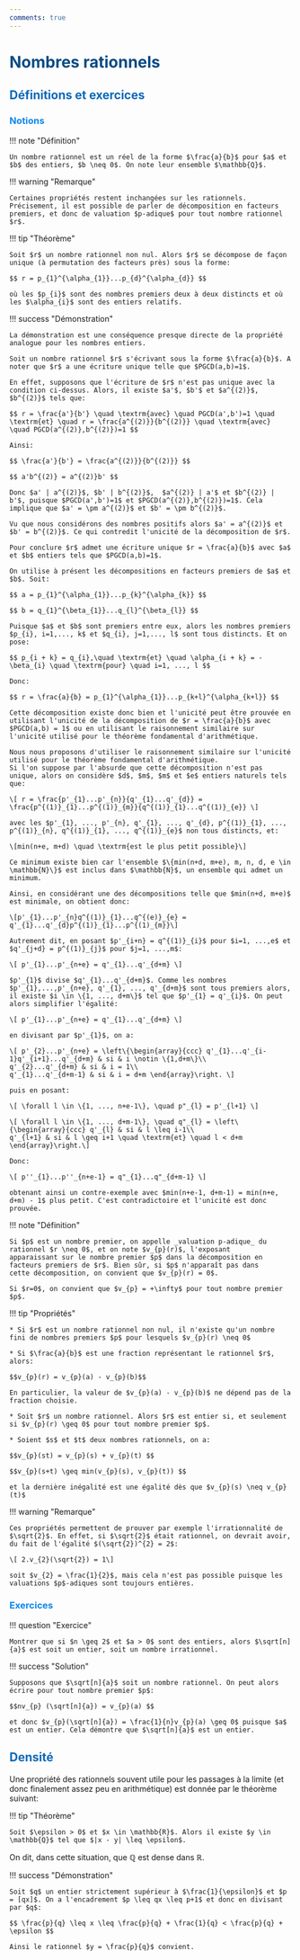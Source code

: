 ```yaml
---
comments: true
---
```


# <span style="color:#074b83"> Nombres rationnels </span>

## <span style="color:#0a69b7">Définitions et exercices</span>

### <span style="color:#0c87eb">Notions</span>

!!! note "Définition"

    Un nombre rationnel est un réel de la forme $\frac{a}{b}$ pour $a$ et $b$ des entiers, $b \neq 0$. On note leur ensemble $\mathbb{Q}$.

!!! warning "Remarque"

    Certaines propriétés restent inchangées sur les rationnels. Précisement, il est possible de parler de décomposition en facteurs premiers, et donc de valuation $p-adique$ pour tout nombre rationnel $r$.

!!! tip "Théorème"

    Soit $r$ un nombre rationnel non nul. Alors $r$ se décompose de façon unique (à permutation des facteurs près) sous la forme:

    $$ r = p_{1}^{\alpha_{1}}...p_{d}^{\alpha_{d}} $$

    où les $p_{i}$ sont des nombres premiers deux à deux distincts et où les $\alpha_{i}$ sont des entiers relatifs.

!!! success "Démonstration"

    La démonstration est une conséquence presque directe de la propriété analogue pour les nombres entiers.

    Soit un nombre rationnel $r$ s'écrivant sous la forme $\frac{a}{b}$. A noter que $r$ a une écriture unique telle que $PGCD(a,b)=1$.

    En effet, supposons que l'écriture de $r$ n'est pas unique avec la condition ci-dessus. Alors, il existe $a'$, $b'$ et $a^{(2)}$, $b^{(2)}$ tels que:

    $$ r = \frac{a'}{b'} \quad \textrm{avec} \quad PGCD(a',b')=1 \quad \textrm{et} \quad r = \frac{a^{(2)}}{b^{(2)}} \quad \textrm{avec} \quad PGCD(a^{(2)},b^{(2)})=1 $$

    Ainsi:

    $$ \frac{a'}{b'} = \frac{a^{(2)}}{b^{(2)}} $$

    $$ a'b^{(2)} = a^{(2)}b' $$

    Donc $a' | a^{(2)}$, $b' | b^{(2)}$,  $a^{(2)} | a'$ et $b^{(2)} | b'$, puisque $PGCD(a',b')=1$ et $PGCD(a^{(2)},b^{(2)})=1$. Cela implique que $a' = \pm a^{(2)}$ et $b' = \pm b^{(2)}$.

    Vu que nous considérons des nombres positifs alors $a' = a^{(2)}$ et $b' = b^{(2)}$. Ce qui contredit l'unicité de la décomposition de $r$. 

    Pour conclure $r$ admet une écriture unique $r = \frac{a}{b}$ avec $a$ et $b$ entiers tels que $PGCD(a,b)=1$.

    On utilise à présent les décompositions en facteurs premiers de $a$ et $b$. Soit:

    $$ a = p_{1}^{\alpha_{1}}...p_{k}^{\alpha_{k}} $$
    
    $$ b = q_{1}^{\beta_{1}}...q_{l}^{\beta_{l}} $$   

    Puisque $a$ et $b$ sont premiers entre eux, alors les nombres premiers $p_{i}, i=1,..., k$ et $q_{i}, j=1,..., l$ sont tous distincts. Et on pose:

    $$ p_{i + k} = q_{i},\quad \textrm{et} \quad \alpha_{i + k} = -\beta_{i} \quad \textrm{pour} \quad i=1, ..., l $$

    Donc:

    $$ r = \frac{a}{b} = p_{1}^{\alpha_{1}}...p_{k+l}^{\alpha_{k+l}} $$

    Cette décomposition existe donc bien et l'unicité peut être prouvée en utilisant l'unicité de la décomposition de $r = \frac{a}{b}$ avec $PGCD(a,b) = 1$ ou en utilisant le raisonnement similaire sur l'unicité utilisé pour le théorème fondamental d'arithmétique.

    Nous nous proposons d'utiliser le raisonnement similaire sur l'unicité utilisé pour le théorème fondamental d'arithmétique.
    Si l'on suppose par l'absurde que cette décomposition n'est pas unique, alors on considère $d$, $m$, $m$ et $e$ entiers naturels tels que:

    \[ r = \frac{p'_{1}...p'_{n}}{q'_{1}...q'_{d}} = \frac{p^{(1)}_{1}...p^{(1)}_{m}}{q^{(1)}_{1}...q^{(1)}_{e}} \]

    avec les $p'_{1}, ..., p'_{n}, q'_{1}, ..., q'_{d}, p^{(1)}_{1}, ..., p^{(1)}_{n}, q^{(1)}_{1}, ..., q^{(1)}_{e}$ non tous distincts, et:

    \[min(n+e, m+d) \quad \textrm{est le plus petit possible}\]

    Ce minimum existe bien car l'ensemble $\{min(n+d, m+e), m, n, d, e \in \mathbb{N}\}$ est inclus dans $\mathbb{N}$, un ensemble qui admet un minimum.

    Ainsi, en considérant une des décompositions telle que $min(n+d, m+e)$ est minimale, on obtient donc:

    \[p'_{1}...p'_{n}q^{(1)}_{1}...q^{(e)}_{e} = q'_{1}...q'_{d}p^{(1)}_{1}...p^{(1)_{m}}\]

    Autrement dit, en posant $p'_{i+n} = q^{(1)}_{i}$ pour $i=1, ...,e$ et $q'_{j+d} = p^{(1)}_{j}$ pour $j=1, ...,m$:

    \[ p'_{1}...p'_{n+e} = q'_{1}...q'_{d+m} \]

    $p'_{1}$ divise $q'_{1}...q'_{d+m}$. Comme les nombres $p'_{1},...,p'_{n+e}, q'_{1}, ..., q'_{d+m}$ sont tous premiers alors, il existe $i \in \{1, ..., d+m\}$ tel que $p'_{1} = q'_{i}$. On peut alors simplifier l'égalité:

    \[ p'_{1}...p'_{n+e} = q'_{1}...q'_{d+m} \]

    en divisant par $p'_{1}$, on a:
    
    \[ p'_{2}...p'_{n+e} = \left\{\begin{array}{ccc} q'_{1}...q'_{i-1}q'_{i+1}...q'_{d+m} & si & i \notin \{1,d+m\}\\
    q'_{2}...q'_{d+m} & si & i = 1\\
    q'_{1}...q'_{d+m-1} & si & i = d+m \end{array}\right. \]

    puis en posant:

    \[ \forall l \in \{1, ..., n+e-1\}, \quad p"_{l} = p'_{l+1} \]
    
    \[ \forall l \in \{1, ..., d+m-1\}, \quad q"_{l} = \left\{\begin{array}{ccc} q'_{l} & si & l \leq i-1\\
    q'_{l+1} & si & l \geq i+1 \quad \textrm{et} \quad l < d+m \end{array}\right.\]

    Donc:

    \[ p''_{1}...p''_{n+e-1} = q"_{1}...q"_{d+m-1} \]

    obtenant ainsi un contre-exemple avec $min(n+e-1, d+m-1) = min(n+e, d+m) - 1$ plus petit. C'est contradictoire et l'unicité est donc prouvée.

!!! note "Définition"

    Si $p$ est un nombre premier, on appelle _valuation p-adique_ du rationnel $r \neq 0$, et on note $v_{p}(r)$, l'exposant 
    apparaissant sur le nombre premier $p$ dans la décomposition en facteurs premiers de $r$. Bien sûr, si $p$ n'apparaît pas dans
    cette décomposition, on convient que $v_{p}(r) = 0$.

    Si $r=0$, on convient que $v_{p} = +\infty$ pour tout nombre premier $p$.

!!! tip "Propriétés"

    * Si $r$ est un nombre rationnel non nul, il n'existe qu'un nombre fini de nombres premiers $p$ pour lesquels $v_{p}(r) \neq 0$

    * Si $\frac{a}{b}$ est une fraction représentant le rationnel $r$, alors:

    $$v_{p}(r) = v_{p}(a) - v_{p}(b)$$

    En particulier, la valeur de $v_{p}(a) - v_{p}(b)$ ne dépend pas de la fraction choisie.

    * Soit $r$ un nombre rationnel. Alors $r$ est entier si, et seulement si $v_{p}(r) \geq 0$ pour tout nombre premier $p$.

    * Soient $s$ et $t$ deux nombres rationnels, on a:

    $$v_{p}(st) = v_{p}(s) + v_{p}(t) $$

    $$v_{p}(s+t) \geq min(v_{p}(s), v_{p}(t)) $$

    et la dernière inégalité est une égalité dès que $v_{p}(s) \neq v_{p}(t)$

!!! warning "Remarque"

    Ces propriétés permettent de prouver par exemple l'irrationnalité de $\sqrt{2}$. En effet, si $\sqrt{2}$ était rationnel, on devrait avoir, du fait de l'égalité $(\sqrt{2})^{2} = 2$:

    \[ 2.v_{2}(\sqrt{2}) = 1\]

    soit $v_{2} = \frac{1}{2}$, mais cela n'est pas possible puisque les valuations $p$-adiques sont toujours entières.

### <span style="color:#0c87eb">Exercices</span>

!!! question "Exercice"

    Montrer que si $n \geq 2$ et $a > 0$ sont des entiers, alors $\sqrt[n]{a}$ est soit un entier, soit un nombre irrationnel.

!!! success "Solution"

    Supposons que $\sqrt[n]{a}$ soit un nombre rationnel. On peut alors écrire pour tout nombre premier $p$:

    $$nv_{p} (\sqrt[n]{a}) = v_{p}(a) $$

    et donc $v_{p}(\sqrt[n]{a}) = \frac{1}{n}v_{p}(a) \geq 0$ puisque $a$ est un entier. Cela démontre que $\sqrt[n]{a}$ est un entier.

## <span style="color:#0a69b7">Densité</span>

Une propriété des rationnels souvent utile pour les passages à la limite (et donc finalement assez peu en arithmétique) est donnée par le théorème suivant:

!!! tip "Théorème"

    Soit $\epsilon > 0$ et $x \in \mathbb{R}$. Alors il existe $y \in \mathbb{Q}$ tel que $|x - y| \leq \epsilon$.

On dit, dans cette situation, que $\mathbb{Q}$ est dense dans $\mathbb{R}$.

!!! success "Démonstration"

    Soit $q$ un entier strictement supérieur à $\frac{1}{\epsilon}$ et $p = [qx]$. On a l'encadrement $p \leq qx \leq p+1$ et donc en divisant par $q$:

    $$ \frac{p}{q} \leq x \leq \frac{p}{q} + \frac{1}{q} < \frac{p}{q} + \epsilon $$

    Ainsi le rationnel $y = \frac{p}{q}$ convient.
